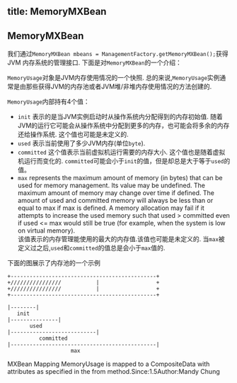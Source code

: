 title: MemoryMXBean
---
## MemoryMXBean
我们通过`MemoryMXBean mbeans = ManagementFactory.getMemoryMXBean();`获得JVM 内存系统的管理接口.
下面是对`MemoryMXBean`的一个介绍：

`MemoryUsage`对象是JVM内存使用情况的一个快照. 总的来说,`MemoryUsage`实例通常是由那些获得JVM的内存池或者JVM堆/非堆内存使用情况的方法创建的.

`MemoryUsage`内部持有4个值：
* `init` 表示的是当JVM实例启动时从操作系统内分配得到的内存初始值. 随着JVM的运行它可能会从操作系统中分配到更多的内存，也可能会将多余的内存还给操作系统. 这个值也可能是未定义的.
* `used`  表示当前使用了多少JVM内存(单位`byte`).
* `committed` 这个值表示当前虚拟机运行需要的内存大小. 这个值也是随着虚拟机运行而变化的. `committed`可能会小于`init`的值，但是却总是大于等于`used`的值。
* `max`  represents the maximum amount of memory (in bytes) that can be used for memory management. Its value may be undefined. The maximum amount of memory may change over time if defined. The amount of used and committed memory will always be less than or equal to max if max is defined. A memory allocation may fail if it attempts to increase the used memory such that used > committed even if used <= max would still be true (for example, when the system is low on virtual memory).  
该值表示的内存管理能使用的最大的内存值.该值也可能是未定义的. 当`max`被定义过之后,`used`和`committed`的值总是会小于`max`值的.

下面的图展示了内存池的一个示例
```
+----------------------------------------------+
+////////////////           |                  +
+////////////////           |                  +
+----------------------------------------------+

|--------|
   init
|---------------|
       used
|---------------------------|
          committed
|----------------------------------------------|
                    max
```

MXBean Mapping
MemoryUsage is mapped to a CompositeData with attributes as specified in the from method.Since:1.5Author:Mandy Chung